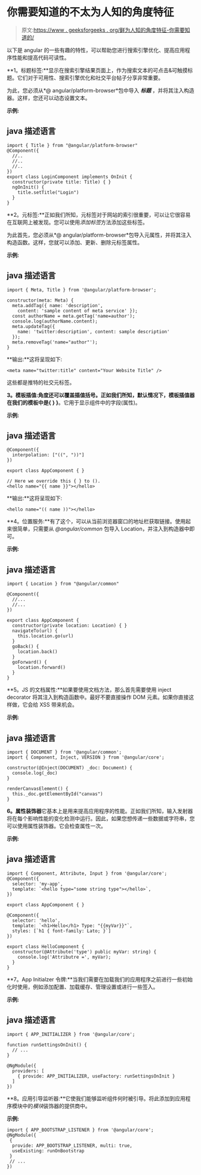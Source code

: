 # 你需要知道的不太为人知的角度特征

> 原文:[https://www . geeksforgeeks . org/鲜为人知的角度特征-你需要知道的/](https://www.geeksforgeeks.org/less-known-angular-features-you-need-to-know/)

以下是 angular 的一些有趣的特性，可以帮助您进行搜索引擎优化、提高应用程序性能和提高代码可读性。

**1。标题标签:**显示在搜索引擎结果页面上，作为搜索文本的可点击&可触摸标题。它们对于可用性、搜索引擎优化和社交平台帖子分享非常重要。

为此，您必须从*@ angular/platform-browser*包中导入 ***标题*** ，并将其注入构造器。这样，您还可以动态设置文本。

**示例:**

## java 描述语言

```
import { Title } from "@angular/platform-browser"
@Component({
  //..
  //..
  //..
})
export class LoginComponent implements OnInit {
  constructor(private title: Title) { }
  ngOnInit() {
    title.setTitle("Login")
  }
}
```

**2。元标签:**正如我们所知，元标签对于网站的索引很重要，可以让它很容易在互联网上被发现。您可以使用*添加标签*方法添加这些标签。

为此首先，您必须从*@ angular/platform-browser*包导入元属性，并将其注入构造函数。这样，您就可以添加、更新、删除元标签属性。

**示例:**

## java 描述语言

```
import { Meta, Title } from '@angular/platform-browser';

constructor(meta: Meta) {
  meta.addTag({ name: 'description', 
    content: 'sample content of meta service' });
  const authorName = meta.getTag('name=author');
  console.log(authorName.content);
  meta.updateTag({
    name: 'twitter:description', content: sample description' 
  });
  meta.removeTag('name="author"');
}
```

**输出:**这将呈现如下:

```
<meta name="twitter:title" content="Your Website Title" />
```

这些都是推特的社交元标签。

**3。模板插值:**角度还可以覆盖插值括号。正如我们所知，默认情况下，模板插值器在我们的模板中是**{ } }**。它用于显示组件中的字段(属性)。

**示例:**

## java 描述语言

```
@Component({
  interpolation: ["((", "))"]
})

export class AppComponent { }

// Here we override this { } to ().
<hello name="{{ name }}"></hello>
```

**输出:**这将呈现如下:

```
<hello name="(( name ))"></hello>
```

**4。位置服务:**有了这个，可以从当前浏览器窗口的地址栏获取链接。使用起来很简单，只需要从 *@angular/common* 包导入 Location，并注入到构造器中即可。

**示例:**

## java 描述语言

```
import { Location } from "@angular/common"

@Component({
  //...
  //...
})

export class AppComponent {
  constructor(private location: Location) { }
  navigateTo(url) {
    this.location.go(url)
  }
  goBack() {
    location.back()
  }
  goForward() {
    location.forward()
  }
}
```

**5。JS 的文档属性:**如果要使用文档方法，那么首先需要使用 inject decorator 将其注入到构造函数中。最好不要直接操作 DOM 元素。如果你直接这样做，它会给 XSS 带来机会。

**示例:**

## java 描述语言

```
import { DOCUMENT } from '@angular/common';
import { Component, Inject, VERSION } from '@angular/core';

constructor(@Inject(DOCUMENT) _doc: Document) {
  console.log(_doc)
}

renderCanvasElement() {
  this._doc.getElementById("canvas")
}
```

**6。属性装饰器**它基本上是用来提高应用程序的性能。正如我们所知，输入发射器将在每个影响性能的变化检测中运行。因此，如果您想传递一些数据或字符串，您可以使用属性装饰器。它会检查属性一次。

**示例:**

## java 描述语言

```
import { Component, Attribute, Input } from '@angular/core';
@Component({
  selector: 'my-app',
  template: `<hello type="some string type"></hello>`,
})

export class AppComponent { }

@Component({
  selector: 'hello',
  template: `<h1>Hello</h1> Type: "{{myVar}}"`,
  styles: [`h1 { font-family: Lato; }`]
})

export class HelloComponent {
  constructor(@Attribute('type') public myVar: string) {
    console.log('Attributre =', myVar);
  }
}
```

**7。App Initialzer 令牌:**当我们需要在加载我们的应用程序之前进行一些初始化时使用，例如添加配置、加载缓存、管理设置或进行一些签入。

**示例:**

## java 描述语言

```
import { APP_INITIALIZER } from '@angular/core';

function runSettingsOnInit() {
  // ...
}

@NgModule({
  providers: [
    { provide: APP_INITIALIZER, useFactory: runSettingsOnInit }
  ]
})
```

**8。应用引导监听器:**它使我们能够监听组件何时被引导。将此添加到应用程序模块中的*模块*装饰器的提供商中。

**示例:**

```
import { APP_BOOTSTRAP_LISTENER } from '@angular/core';
@NgModule({
 {
  provide: APP_BOOTSTRAP_LISTENER, multi: true,
  useExisting: runOnBootstrap 
 }
 // ...
})
```